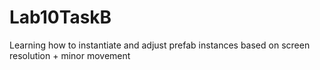 # Lab10TaskB
 Learning how to instantiate and adjust prefab instances based on screen resolution + minor movement
